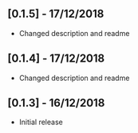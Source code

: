 ## [0.1.5] - 17/12/2018

* Changed description and readme

## [0.1.4] - 17/12/2018

* Changed description and readme

## [0.1.3] - 16/12/2018

* Initial release
